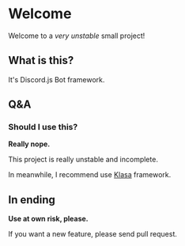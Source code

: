 # Welcome

Welcome to a *very unstable* small project!

## What is this?

It's Discord.js Bot framework.

## Q&A

### Should I use this?

**Really nope.**

This project is really unstable and incomplete.

In meanwhile, I recommend use [Klasa](https://github.com/dirigeants/klasa) framework.

## In ending

__**Use at own risk, please.**__

If you want a new feature, please send pull request.
